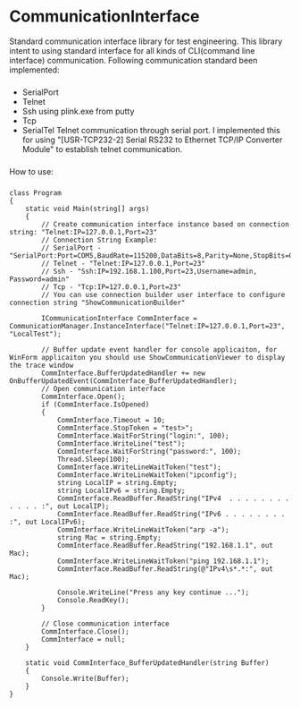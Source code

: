 # CommunicationInterface
Standard communication interface library for test engineering. This library intent to using standard interface for all kinds of CLI(command line interface) communication.
Following communication standard been implemented:

###
- SerialPort
- Telnet
- Ssh
	using plink.exe from putty 
- Tcp
- SerialTel
	Telnet communication through serial port. I implemented this for using "[USR-TCP232-2] Serial RS232 to Ethernet TCP/IP Converter Module" to establish telnet communication.
###

How to use:

###
    class Program
    {
        static void Main(string[] args)
        {
            // Create communication interface instance based on connection string: "Telnet:IP=127.0.0.1,Port=23"
            // Connection String Example:
            // SerialPort - "SerialPort:Port=COM5,BaudRate=115200,DataBits=8,Parity=None,StopBits=One"
            // Telnet - "Telnet:IP=127.0.0.1,Port=23"
            // Ssh - "Ssh:IP=192.168.1.100,Port=23,Username=admin, Password=admin"
            // Tcp - "Tcp:IP=127.0.0.1,Port=23"
            // You can use connection builder user interface to configure connection string "ShowCommunicationBuilder"

            ICommunicationInterface CommInterface = CommunicationManager.InstanceInterface("Telnet:IP=127.0.0.1,Port=23", "LocalTest");

            // Buffer update event handler for console applicaiton, for WinForm applicaiton you should use ShowCommunicationViewer to display the trace window
            CommInterface.BufferUpdatedHandler += new OnBufferUpdatedEvent(CommInterface_BufferUpdatedHandler);
            // Open communication interface
            CommInterface.Open();
            if (CommInterface.IsOpened)
            {
                CommInterface.Timeout = 10;
                CommInterface.StopToken = "test>";
                CommInterface.WaitForString("login:", 100);
                CommInterface.WriteLine("test");
                CommInterface.WaitForString("password:", 100);
                Thread.Sleep(100);
                CommInterface.WriteLineWaitToken("test");
                CommInterface.WriteLineWaitToken("ipconfig");
                string LocalIP = string.Empty;
                string LocalIPv6 = string.Empty;
                CommInterface.ReadBuffer.ReadString("IPv4  . . . . . . . . . . . . :", out LocalIP);
                CommInterface.ReadBuffer.ReadString("IPv6 . . . . . . . . :", out LocalIPv6);
                CommInterface.WriteLineWaitToken("arp -a");
                string Mac = string.Empty;
                CommInterface.ReadBuffer.ReadString("192.168.1.1", out Mac);
                CommInterface.WriteLineWaitToken("ping 192.168.1.1");
                CommInterface.ReadBuffer.ReadString(@"IPv4\s*.*:", out Mac);

                Console.WriteLine("Press any key continue ...");
                Console.ReadKey();
            }

            // Close communication interface
            CommInterface.Close();
            CommInterface = null;
        }

        static void CommInterface_BufferUpdatedHandler(string Buffer)
        {
            Console.Write(Buffer);
        }
    }
###